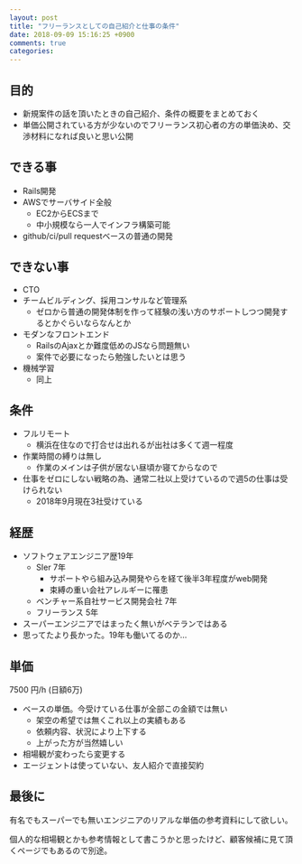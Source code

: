 ```yaml
---
layout: post
title: "フリーランスとしての自己紹介と仕事の条件"
date: 2018-09-09 15:16:25 +0900
comments: true
categories:
---
```


## 目的

- 新規案件の話を頂いたときの自己紹介、条件の概要をまとめておく
- 単価公開されている方が少ないのでフリーランス初心者の方の単価決め、交渉材料になれば良いと思い公開

## できる事

- Rails開発
- AWSでサーバサイド全般
    - EC2からECSまで
    - 中小規模なら一人でインフラ構築可能
- github/ci/pull requestベースの普通の開発

## できない事

- CTO
- チームビルディング、採用コンサルなど管理系
    - ゼロから普通の開発体制を作って経験の浅い方のサポートしつつ開発するとかぐらいならなんとか
- モダンなフロントエンド
    - RailsのAjaxとか難度低めのJSなら問題無い
    - 案件で必要になったら勉強したいとは思う
- 機械学習
    - 同上

## 条件

- フルリモート
    - 横浜在住なので打合せは出れるが出社は多くて週一程度
- 作業時間の縛りは無し
    - 作業のメインは子供が居ない昼頃か寝てからなので
- 仕事をゼロにしない戦略の為、通常二社以上受けているので週5の仕事は受けられない
    - 2018年9月現在3社受けている

## 経歴

- ソフトウェアエンジニア歴19年
    - SIer 7年
        - サポートやら組み込み開発やらを経て後半3年程度がweb開発
        - 束縛の重い会社アレルギーに罹患
    - ベンチャー系自社サービス開発会社 7年
    - フリーランス 5年
- スーパーエンジニアではまったく無いがベテランではある
- 思ってたより長かった。19年も働いてるのか…

## 単価

7500 円/h (日額6万)

- ベースの単価。今受けている仕事が全部この金額では無い
    - 架空の希望では無くこれ以上の実績もある
    - 依頼内容、状況により上下する
    - 上がった方が当然嬉しい
- 相場観が変わったら変更する
- エージェントは使っていない、友人紹介で直接契約

## 最後に

有名でもスーパーでも無いエンジニアのリアルな単価の参考資料にして欲しい。

個人的な相場観とかも参考情報として書こうかと思ったけど、顧客候補に見て頂くページでもあるので別途。
